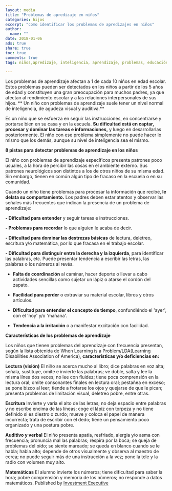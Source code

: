 ```yaml
---
layout: media
title: "Problemas de apredizaje en niños"
categories: hijos
excerpt: "como identificar los problemas de apredizajes en niños"
author:
  name: ""
date: 2018-01-06
ads: true
share: true
toc: true
comments: true
tags: niños,apredizaje, inteligencia, aprendizaje, problemas, educación, estudio,escritura, lectura, matemáticas, hiperactivo, conducta, autoestima, atención

---
```


Los problemas de aprendizaje afectan a 1 de cada 10 niños en edad escolar. Estos problemas pueden ser detectados en los niños a partir de los 5 años de edad y constituyen una gran preocupación para muchos padres, ya que afectan al rendimiento escolar y a las relaciones interpersonales de sus hijos. ** Un niño con problemas de aprendizaje suele tener un nivel normal de inteligencia, de agudeza visual y auditiva.**

Es un niño que se esfuerza en seguir las instrucciones, en concentrarse y portarse bien en su casa y en la escuela. **Su dificultad está en captar, procesar y dominar las tareas e informaciones,** y luego en desarrollarlas posteriormente. El niño con ese problema simplemente no puede hacer lo mismo que los demás, aunque su nivel de inteligencia sea el mismo.


**8 pistas para detectar problemas de aprendizaje en los niños**

El niño con problemas de aprendizaje específicos presenta patrones poco usuales, a la hora de percibir las cosas en el ambiente externo. Sus patrones neurológicos son distintos a los de otros niños de su misma edad. Sin embargo, tienen en común algún tipo de fracaso en la escuela o en su comunidad.

Cuando un niño tiene problemas para procesar la información que recibe, **le delata su comportamiento.** Los padres deben estar atentos y observar las señales más frecuentes que indican la presencia de un problema de aprendizaje:


**- Dificultad para entender** y seguir tareas e instrucciones.

**- Problemas para recordar** lo que alguien le acaba de decir.

**- Dificultad para dominar las destrezas básicas** de lectura, deletreo, escritura y/o matemática, por lo que fracasa en el trabajo escolar.

**- Dificultad para distinguir entre la derecha y la izquierda**, para identificar las palabras, etc. Puede presentar tendencia a escribir las letras, las palabras o los números al revés.

- **Falta de coordinación** al caminar, hacer deporte o llevar a cabo actividades sencillas como sujetar un lápiz o atarse el cordón del zapato.

- **Facilidad para perder** o extraviar su material escolar, libros y otros artículos.

- **Dificultad para entender el concepto de tiempo**, confundiéndo el 'ayer', con el 'hoy' y/o 'mañana'.

- **Tendencia a la irritación** o a manifestar excitación con facilidad.

**Características de los problemas de aprendizaje**

Los niños que tienen problemas del aprendizaje con frecuencia presentan, según la lista obtenida de When Learning is a Problem/LDA(Learning Disabilities Association of America), **características y/o deficiencias en:**

**Lectura (visión)** El niño se acerca mucho al libro; dice palabras en voz alta; señala, sustituye, omite e invierte las palabras; ve doble, salta y lee la misma línea dos veces; no lee con fluidez; tiene poca comprensión en la lectura oral; omite consonantes finales en lectura oral; pestañea en exceso; se pone bizco al leer; tiende a frotarse los ojos y quejarse de que le pican; presenta problemas de limitación visual, deletreo pobre, entre otras.

**Escritura** Invierte y varía el alto de las letras; no deja espacio entre palabras y no escribe encima de las líneas; coge el lápiz con torpeza y no tiene definido si es diestro o zurdo; mueve y coloca el papel de manera incorrecta; trata de escribir con el dedo; tiene un pensamiento poco organizado y una postura pobre.

**Auditivo y verbal** El niño presenta apatía, resfriado, alergia y/o asma con frecuencia; pronuncia mal las palabras; respira por la boca; se queja de problemas del oído; se siente mareado; se queda en blanco cuando se le habla; habla alto; depende de otros visualmente y observa al maestro de cerca; no puede seguir más de una instrucción a la vez; pone la tele y la radio con volumen muy alto.

**Matemáticas** El alumno invierte los números; tiene dificultad para saber la hora; pobre comprensión y memoria de los números; no responde a datos matemáticos.
Published by [Investment Executive](http://www.investmentexecutive.com/-/five-ways-to-improve-your-productivity)
